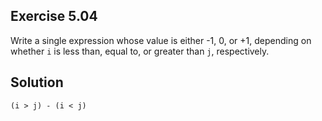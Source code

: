 ## Exercise 5.04

Write a single expression whose value is either -1, 0, or +1, depending on whether `i` is less than, equal to, or greater than `j`, respectively.

## Solution

```
(i > j) - (i < j)
```